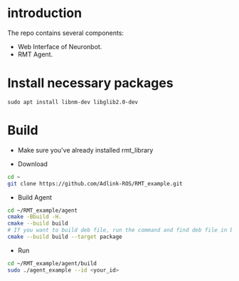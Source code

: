 # introduction

The repo contains several components:

* Web Interface of Neuronbot.
* RMT Agent.

# Install necessary packages
```
sudo apt install libnm-dev libglib2.0-dev
```

# Build

* Make sure you've already installed rmt_library

* Download

```bash
cd ~
git clone https://github.com/Adlink-ROS/RMT_example.git
```

* Build Agent

```bash
cd ~/RMT_example/agent
cmake -Bbuild -H.
cmake --build build
# If you want to build deb file, run the command and find deb file in build folder
cmake --build build --target package
```

* Run

```bash
cd ~/RMT_example/agent/build
sudo ./agent_example --id <your_id>
```
